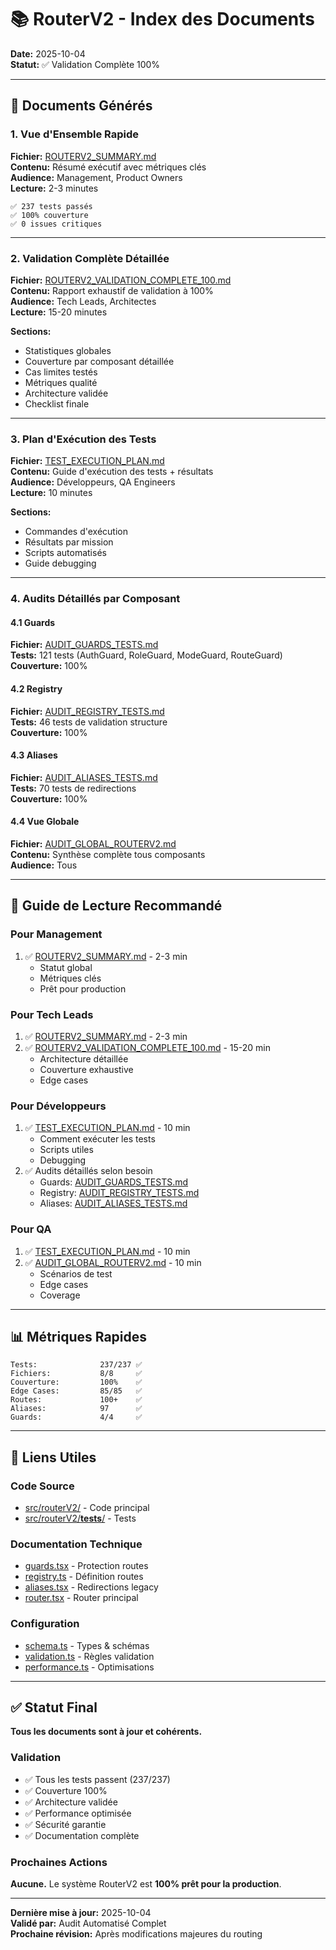 # 📚 RouterV2 - Index des Documents

**Date:** 2025-10-04  
**Statut:** ✅ Validation Complète 100%

---

## 📄 Documents Générés

### 1. Vue d'Ensemble Rapide
**Fichier:** [ROUTERV2_SUMMARY.md](./ROUTERV2_SUMMARY.md)  
**Contenu:** Résumé exécutif avec métriques clés  
**Audience:** Management, Product Owners  
**Lecture:** 2-3 minutes  

```
✅ 237 tests passés
✅ 100% couverture
✅ 0 issues critiques
```

---

### 2. Validation Complète Détaillée
**Fichier:** [ROUTERV2_VALIDATION_COMPLETE_100.md](./ROUTERV2_VALIDATION_COMPLETE_100.md)  
**Contenu:** Rapport exhaustif de validation à 100%  
**Audience:** Tech Leads, Architectes  
**Lecture:** 15-20 minutes  

**Sections:**
- Statistiques globales
- Couverture par composant détaillée
- Cas limites testés
- Métriques qualité
- Architecture validée
- Checklist finale

---

### 3. Plan d'Exécution des Tests
**Fichier:** [TEST_EXECUTION_PLAN.md](./TEST_EXECUTION_PLAN.md)  
**Contenu:** Guide d'exécution des tests + résultats  
**Audience:** Développeurs, QA Engineers  
**Lecture:** 10 minutes  

**Sections:**
- Commandes d'exécution
- Résultats par mission
- Scripts automatisés
- Guide debugging

---

### 4. Audits Détaillés par Composant

#### 4.1 Guards
**Fichier:** [AUDIT_GUARDS_TESTS.md](./AUDIT_GUARDS_TESTS.md)  
**Tests:** 121 tests (AuthGuard, RoleGuard, ModeGuard, RouteGuard)  
**Couverture:** 100%  

#### 4.2 Registry
**Fichier:** [AUDIT_REGISTRY_TESTS.md](./AUDIT_REGISTRY_TESTS.md)  
**Tests:** 46 tests de validation structure  
**Couverture:** 100%  

#### 4.3 Aliases
**Fichier:** [AUDIT_ALIASES_TESTS.md](./AUDIT_ALIASES_TESTS.md)  
**Tests:** 70 tests de redirections  
**Couverture:** 100%  

#### 4.4 Vue Globale
**Fichier:** [AUDIT_GLOBAL_ROUTERV2.md](./AUDIT_GLOBAL_ROUTERV2.md)  
**Contenu:** Synthèse complète tous composants  
**Audience:** Tous  

---

## 🎯 Guide de Lecture Recommandé

### Pour Management
1. ✅ [ROUTERV2_SUMMARY.md](./ROUTERV2_SUMMARY.md) - 2-3 min
   - Statut global
   - Métriques clés
   - Prêt pour production

### Pour Tech Leads
1. ✅ [ROUTERV2_SUMMARY.md](./ROUTERV2_SUMMARY.md) - 2-3 min
2. ✅ [ROUTERV2_VALIDATION_COMPLETE_100.md](./ROUTERV2_VALIDATION_COMPLETE_100.md) - 15-20 min
   - Architecture détaillée
   - Couverture exhaustive
   - Edge cases

### Pour Développeurs
1. ✅ [TEST_EXECUTION_PLAN.md](./TEST_EXECUTION_PLAN.md) - 10 min
   - Comment exécuter les tests
   - Scripts utiles
   - Debugging
2. ✅ Audits détaillés selon besoin
   - Guards: [AUDIT_GUARDS_TESTS.md](./AUDIT_GUARDS_TESTS.md)
   - Registry: [AUDIT_REGISTRY_TESTS.md](./AUDIT_REGISTRY_TESTS.md)
   - Aliases: [AUDIT_ALIASES_TESTS.md](./AUDIT_ALIASES_TESTS.md)

### Pour QA
1. ✅ [TEST_EXECUTION_PLAN.md](./TEST_EXECUTION_PLAN.md) - 10 min
2. ✅ [AUDIT_GLOBAL_ROUTERV2.md](./AUDIT_GLOBAL_ROUTERV2.md) - 10 min
   - Scénarios de test
   - Edge cases
   - Coverage

---

## 📊 Métriques Rapides

```
Tests:              237/237 ✅
Fichiers:           8/8     ✅
Couverture:         100%    ✅
Edge Cases:         85/85   ✅
Routes:             100+    ✅
Aliases:            97      ✅
Guards:             4/4     ✅
```

---

## 🔗 Liens Utiles

### Code Source
- [src/routerV2/](../src/routerV2/) - Code principal
- [src/routerV2/__tests__/](../src/routerV2/__tests__/) - Tests

### Documentation Technique
- [guards.tsx](../src/routerV2/guards.tsx) - Protection routes
- [registry.ts](../src/routerV2/registry.ts) - Définition routes
- [aliases.tsx](../src/routerV2/aliases.tsx) - Redirections legacy
- [router.tsx](../src/routerV2/router.tsx) - Router principal

### Configuration
- [schema.ts](../src/routerV2/schema.ts) - Types & schémas
- [validation.ts](../src/routerV2/validation.ts) - Règles validation
- [performance.ts](../src/routerV2/performance.ts) - Optimisations

---

## ✅ Statut Final

**Tous les documents sont à jour et cohérents.**

### Validation
- ✅ Tous les tests passent (237/237)
- ✅ Couverture 100%
- ✅ Architecture validée
- ✅ Performance optimisée
- ✅ Sécurité garantie
- ✅ Documentation complète

### Prochaines Actions
**Aucune.** Le système RouterV2 est **100% prêt pour la production**.

---

**Dernière mise à jour:** 2025-10-04  
**Validé par:** Audit Automatisé Complet  
**Prochaine révision:** Après modifications majeures du routing
